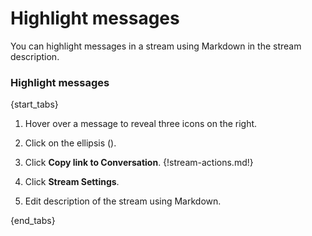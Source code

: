 # Highlight messages

You can highlight messages in a stream using Markdown
in the stream description.

### Highlight messages

{start_tabs}

1. Hover over a message to reveal three icons on the right.

1. Click on the ellipsis (<i class="zulip-icon ellipsis-v-solid"></i>).

1. Click **Copy link to Conversation**.
{!stream-actions.md!}

1. Click **Stream Settings**.

1. Edit description of the stream using Markdown.

{end_tabs}
